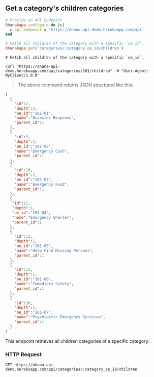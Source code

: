 ## Get a category's children categories

```ruby
# Provide an API Endpoint
Ohanakapa.configure do |c|
  c.api_endpoint = 'https://ohana-api-demo.herokuapp.com/api'
end

# Fetch all children of the category with a specific `oe_id`.
Ohanakapa.get('categories/:category_oe_id/children')
```

```shell
# Fetch all children of the category with a specific `oe_id`.

curl "https://ohana-api-demo.herokuapp.com/api/categories/101/children" -H "User-Agent: MyClient/1.0.0"
```

> The above command returns JSON structured like this:

```json
[
  {
    "id":2,
    "depth":1,
    "oe_id":"101-01",
    "name":"Disaster Response",
    "parent_id":1
  },
  {
    "id":3,
    "depth":1,
    "oe_id":"101-02",
    "name":"Emergency Cash",
    "parent_id":1
  },
  {
    "id":10,
    "depth":1,
    "oe_id":"101-03",
    "name":"Emergency Food",
    "parent_id":1
  },
  {
   "id":11,
   "depth":1,
   "oe_id":"101-04",
   "name":"Emergency Shelter",
   "parent_id":1
  },
  {
    "id":12,
    "depth":1,
    "oe_id":"101-05",
    "name":"Help Find Missing Persons",
    "parent_id":1
  },
  {
    "id":13,
    "depth":1,
    "oe_id":"101-06",
    "name":"Immediate Safety",
    "parent_id":1
  },
  {
    "id":16,
    "depth":1,
    "oe_id":"101-07",
    "name":"Psychiatric Emergency Services",
    "parent_id":1
  }
]
```

This endpoint retrieves all children categories of a specific category.

### HTTP Request

`GET https://ohana-api-demo.herokuapp.com/api/categories/:category_oe_id/children`